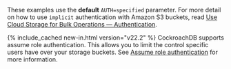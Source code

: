 These examples use the **default** `AUTH=specified` parameter. For more detail on how to use `implicit` authentication with Amazon S3 buckets, read [Use Cloud Storage for Bulk Operations — Authentication](cloud-storage-authentication.html).

{% include_cached new-in.html version="v22.2" %} CockroachDB supports assume role authentication. This allows you to limit the control specific users have over your storage buckets. See [Assume role authentication](cloud-storage-authentication.html) for more information.